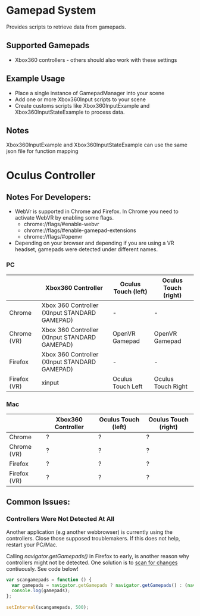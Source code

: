 # Gamepad System

Provides scripts to retrieve data from gamepads.

## Supported Gamepads
- Xbox360 controllers - others should also work with these settings

## Example Usage
- Place a single instance of GamepadManager into your scene
- Add one or more Xbox360Input scripts to your scene
- Create customs scripts like Xbox360InputExample and Xbox360InputStateExample to process data.

## Notes

Xbox360InputExample and Xbox360InputStateExample can use the same json file for function mapping




# Oculus Controller

## Notes For Developers:
- WebVr is supported in Chrome and Firefox. In Chrome you need to activate WebVR by enabling some flags.
  - chrome://flags/#enable-webvr
  - chrome://flags/#enable-gamepad-extensions
  - chrome://flags/#openvr
- Depending on your browser and depending if you are using a VR headset, gamepads were detected under different names.

### PC

|             | Xbox360 Controller                            | Oculus Touch (left) | Oculus Touch (right) |
|-------------|-----------------------------------------------|---------------------|----------------------|
| Chrome      | Xbox 360 Controller (XInput STANDARD GAMEPAD) | -                   | -                    |
| Chrome (VR) | Xbox 360 Controller (XInput STANDARD GAMEPAD) | OpenVR Gamepad      | OpenVR Gamepad       |
| Firefox     | Xbox 360 Controller (XInput STANDARD GAMEPAD) | -                   | -                    |
| Firefox (VR)| xinput                                        | Oculus Touch Left   | Oculus Touch Right   |

### Mac

|             | Xbox360 Controller                            | Oculus Touch (left) | Oculus Touch (right) |
|-------------|-----------------------------------------------|---------------------|----------------------|
| Chrome      | ?                                             | ?                   | ?                    |
| Chrome (VR) | ?                                             | ?                   | ?                    |
| Firefox     | ?                                             | ?                   | ?                    |
| Firefox (VR)| ?                                             | ?                   | ?                    |

## Common Issues:

### Controllers Were Not Detected At All
Another application (e.g another webbrowser) is currently using the controllers. Close those supposed troublemakers. If this does not help, restart your PC/Mac.

Calling *navigator.getGamepads()* in Firefox to early, is  another reason why controllers might not be detected. One solution is to [scan for changes](https://developer.mozilla.org/en-US/docs/Web/API/Gamepad_API/Using_the_Gamepad_API) contiuously. See code below! 
```javascript
var scangamepads = function () {
  var gamepads = navigator.getGamepads ? navigator.getGamepads() : (navigator.webkitGetGamepads ? navigator.webkitGetGamepads : []);
  console.log(gamepads);
};
    
setInterval(scangamepads, 500);
```